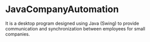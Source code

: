 # JavaCompanyAutomation
 It is a desktop program designed using Java (Swing) to provide communication and synchronization between employees for small companies.
